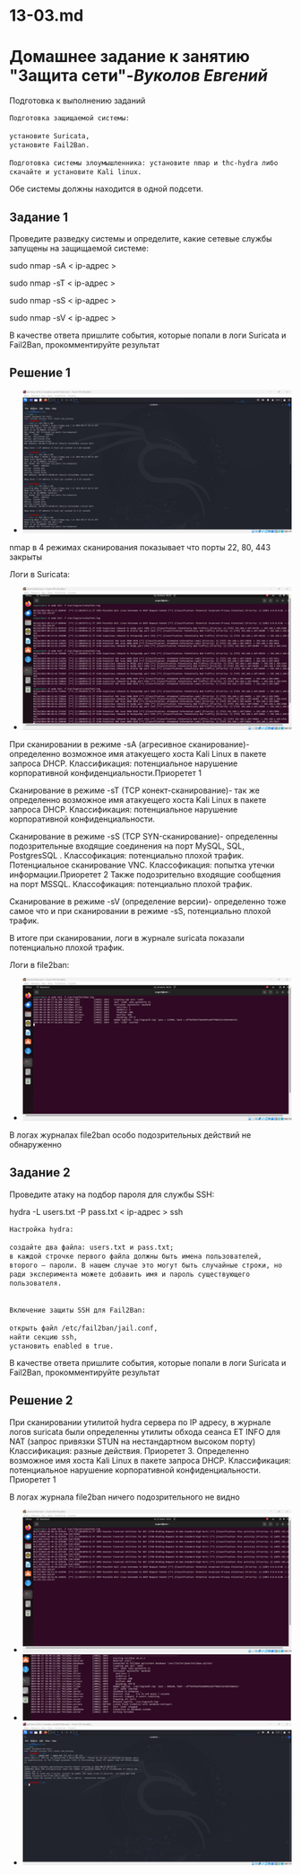 # 13-03.md

# **Домашнее задание к занятию "Защита сети"**-***Вуколов Евгений***

Подготовка к выполнению заданий

    Подготовка защищаемой системы:

    установите Suricata,
    установите Fail2Ban.

    Подготовка системы злоумышленника: установите nmap и thc-hydra либо скачайте и установите Kali linux.

Обе системы должны находится в одной подсети.
## **Задание 1**

Проведите разведку системы и определите, какие сетевые службы запущены на защищаемой системе:

sudo nmap -sA < ip-адрес >

sudo nmap -sT < ip-адрес >

sudo nmap -sS < ip-адрес >

sudo nmap -sV < ip-адрес >

В качестве ответа пришлите события, которые попали в логи Suricata и Fail2Ban, прокомментируйте результат

## **Решение 1**

- ![scrinshot](https://github.com/Evgenii-379/13-03.md/blob/main/Снимок%20экрана%202024-06-27%20115458.png)

nmap в 4 режимах сканирования показывает что порты 22, 80, 443 закрыты

Логи в Suricata:
- ![scrinshot](https://github.com/Evgenii-379/13-03.md/blob/main/Снимок%20экрана%202024-06-26%20002010.png)

При сканировании в режиме -sA (агресивное сканирование)- определенно возможное имя атакуещего хоста Kali Linux в пакете запроса DHCP. Классификация:
потенциальное нарушение корпоративной конфиденциальности.Приоретет 1

Сканирование в режиме  -sT (TCP конект-сканирование)- так же определенно возможное имя атакуещего хоста Kali Linux в пакете запроса DHCP. Классификация:
потенциальное нарушение корпоративной конфиденциальности.

Сканирование в режиме -sS (TCP SYN-сканирование)- определенны подозрительные входящие соединения на порт MySQL, SQL, PostgresSQL . Классофикация: потенциально плохой трафик.
Потенциальное сканирование VNC. Классофикация: попытка утечки информации.Приоретет 2 Также подозрительно входящие сообщения на порт MSSQL. Классофикация: потенциально плохой трафик.

Сканирование в режиме -sV (определение версии)- определенно тоже самое что и при сканировании в режиме -sS, потенциально плохой трафик.

В итоге при сканировании, логи в журнале suricata показали потенциально плохой трафик. 

Логи в file2ban:
- ![scrinshot](https://github.com/Evgenii-379/13-03.md/blob/main/Снимок%20экрана%202024-06-26%20002026.png)

В логах журналах file2ban особо подозрительных действий не обнаруженно


## **Задание 2**

Проведите атаку на подбор пароля для службы SSH:

hydra -L users.txt -P pass.txt < ip-адрес > ssh

    Настройка hydra:

    создайте два файла: users.txt и pass.txt;
    в каждой строчке первого файла должны быть имена пользователей, второго — пароли. В нашем случае это могут быть случайные строки, но ради эксперимента можете добавить имя и пароль существующего пользователя.


    Включение защиты SSH для Fail2Ban:

    открыть файл /etc/fail2ban/jail.conf,
    найти секцию ssh,
    установить enabled в true.

В качестве ответа пришлите события, которые попали в логи Suricata и Fail2Ban, прокомментируйте результат

## **Решение 2**

При сканировании утилитой hydra сервера по IP адресу, в журнале логов suricata были определенны утилиты обхода сеанса ET INFO для NAT (запрос привязки STUN на нестандартном высоком порту)
Классификация: разные действия. Приоретет 3. 
Определенно возможное имя хоста Kali Linux в пакете запроса DHCP. Классификация: потенциальное нарушение корпоративной конфиденциальности. Приоретет 1 

В логах журнала  file2ban ничего подозрительного не видно
 
- ![scrinshot](https://github.com/Evgenii-379/13-03.md/blob/main/Снимок%20экрана%202024-06-27%20105309.png)
- ![scrinshot](https://github.com/Evgenii-379/13-03.md/blob/main/Снимок%20экрана%202024-06-27%20112435.png)
- ![scrinshot](https://github.com/Evgenii-379/13-03.md/blob/main/Снимок%20экрана%202024-06-27%20105347.png)


